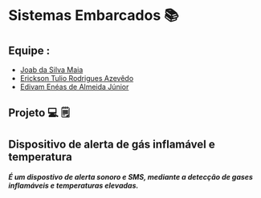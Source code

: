 # Sistemas Embarcados 📚 

## Equipe :

* [Joab da Silva Maia](https://github.com/JoabMaia)
* [Erickson Tulio Rodrigues Azevêdo](https://github.com/Erickson-Eng)
* [Edivam Enéas de Almeida Júnior](https://github.com/venzel)

## Projeto 💻 🗒

## Dispositivo de alerta de gás inflamável e temperatura

##### É um dispostivo de alerta sonoro e SMS, mediante a detecção de gases inflamáveis e temperaturas elevadas.
